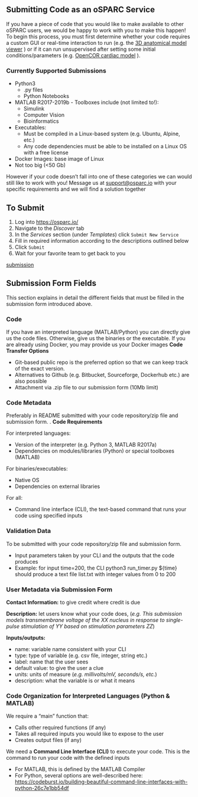 ## Submitting Code as an oSPARC Service

If you have a piece of code that you would like to make available to other oSPARC users, we would be happy to work with you to make this happen! To begin this process, you must first determine whether your code requires a custom GUI or real-time interaction to run (e.g. the [3D anatomical model viewer](/docs/tutorials/anatomical_viewer.md) )  or  if it can run unsupervised after setting some initial conditions/parameters (e.g. [OpenCOR cardiac model](docs/tutorials/opencor.md) ). 

### Currently Supported Submissions
* Python3
    * .py files
    * Python Notebooks
* MATLAB R2017-2019b - Toolboxes include (not limited to!): 
    * Simulink
    * Computer Vision
    * Bioinformatics
* Executables: 
    * Must be compiled in a Linux-based system (e.g. Ubuntu, Alpine, etc.)
    * Any code dependencies must be able to be installed on a Linux OS with a free license
* Docker Images: base image of Linux
* Not too big (<50 Gb)

However if your code  doesn’t fall into one of these categories we can would still like to work with you! Message us at support@osparc.io with your specific requirements and we will find a solution together

## To Submit 
1. Log into https://osparc.io/
2. Navigate to the *Discover* tab
3. In the *Services* section (under *Templates*) click ``Submit New Service``
4. Fill in required information according to the descriptions outlined below
5. Click ``Submit``
6. Wait for your favorite team to get back to you

[submission](/_media/submit.gif)
## Submission Form Fields
This section explains in detail the different fields that must be filled in the submission form introduced above.
### Code
If you have an interpreted language (MATLAB/Python) you can directly give us the code files. Otherwise, give us the binaries or the executable. If you are already using Docker, you may provide us your Docker images
**Code Transfer Options**
* Git-based public repo is the preferred option so that we can keep track of the exact version. 
* Alternatives to Github (e.g. Bitbucket, Sourceforge, Dockerhub etc.) are also possible
* Attachment via .zip file to our submission form (10Mb limit)

### Code Metadata
Preferably in README submitted with your code repository/zip file and submission form.
.
**Code Requirements**

For interpreted languages: 
* Version of the interpreter (e.g. Python 3, MATLAB R2017a) 
* Dependencies on modules/libraries (Python) or special toolboxes (MATLAB)

For binaries/executables: 
* Native OS 
* Dependencies on external libraries 

For all: 
* Command line interface (CLI), the text-based command that runs your code using specified inputs

### Validation Data
To be submitted with your code repository/zip file and submission form.
* Input parameters taken by your CLI and the outputs that the code produces
* Example: for input time=200, the CLI python3 run_timer.py ${time} should produce a text file list.txt with integer values from 0 to 200


### User Metadata via Submission Form
**Contact Information:** to give credit where credit is due

**Description:** let users know what your code does, (*e.g. This submission models transmembrane voltage of the XX nucleus in response to single-pulse stimulation of YY based on stimulation parameters ZZ*)

**Inputs/outputs:**
* name: variable name consistent with your CLI
* type: type of variable (e.g. csv file, integer, string etc.)
* label: name that the user sees
* default value: to give the user a clue 
* units: units of measure (*e.g. millivolts/mV, seconds/s, etc.*)
* description: what the variable is or what it means


### Code Organization for Interpreted Languages (Python & MATLAB)
We require a “main” function that:
* Calls other required functions (if any)
* Takes all required inputs you would like to expose to the user
* Creates output files (if any)

We need a **Command Line Interface (CLI)** to execute your code. This is the command to run your code with the defined inputs
* For MATLAB, this is defined by the MATLAB Compiler
* For Python, several options are well-described here: https://codeburst.io/building-beautiful-command-line-interfaces-with-python-26c7e1bb54df 

